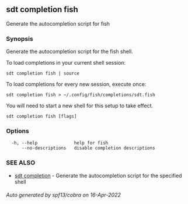 ## sdt completion fish

Generate the autocompletion script for fish

### Synopsis

Generate the autocompletion script for the fish shell.

To load completions in your current shell session:

	sdt completion fish | source

To load completions for every new session, execute once:

	sdt completion fish > ~/.config/fish/completions/sdt.fish

You will need to start a new shell for this setup to take effect.


```
sdt completion fish [flags]
```

### Options

```
  -h, --help              help for fish
      --no-descriptions   disable completion descriptions
```

### SEE ALSO

* [sdt completion](sdt_completion.md)	 - Generate the autocompletion script for the specified shell

###### Auto generated by spf13/cobra on 16-Apr-2022
